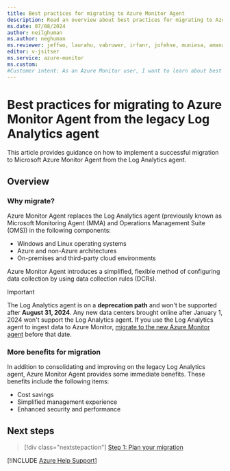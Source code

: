 ```yaml
---
title: Best practices for migrating to Azure Monitor Agent
description: Read an overview about best practices for migrating to Azure Monitor Agent from the legacy Log Analytics agent.
ms.date: 07/08/2024
author: neilghuman
ms.author: neghuman
ms.reviewer: jeffwo, laurahu, vabruwer, irfanr, jofehse, muniesa, amanan, v-leedennis
editor: v-jsitser
ms.service: azure-monitor
ms.custom: 
#Customer intent: As an Azure Monitor user, I want to learn about best practices for migrating to Azure Monitor Agent so that I can move on from using the legacy Log Analytics agent.
---
```

# Best practices for migrating to Azure Monitor Agent from the legacy Log Analytics agent

This article provides guidance on how to implement a successful migration to Microsoft Azure Monitor Agent from the Log Analytics agent.

## Overview

### Why migrate?

Azure Monitor Agent replaces the Log Analytics agent (previously known as Microsoft Monitoring Agent (MMA) and Operations Management Suite (OMS)) in the following components:

- Windows and Linux operating systems
- Azure and non-Azure architectures
- On-premises and third-party cloud environments

Azure Monitor Agent introduces a simplified, flexible method of configuring data collection by using data collection rules (DCRs).

> [!IMPORTANT]
> The Log Analytics agent is on a **deprecation path** and won't be supported after **August 31, 2024**. Any new data centers brought online after January 1, 2024 won't support the Log Analytics agent. If you use the Log Analytics agent to ingest data to Azure Monitor, [migrate to the new Azure Monitor agent](/azure/azure-monitor/agents/azure-monitor-agent-migration) before that date.

### More benefits for migration

In addition to consolidating and improving on the legacy Log Analytics agent, Azure Monitor Agent provides some immediate benefits. These benefits include the following items:

- Cost savings
- Simplified management experience
- Enhanced security and performance

## Next steps

> [!div class="nextstepaction"]
> [Step 1: Plan your migration](step-1-plan-your-migration.md)

[!INCLUDE [Azure Help Support](../../../../includes/azure-help-support.md)]
